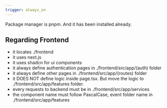 ```yaml
---
trigger: always_on
---
```


Package manager is pnpm. And it has been installed already.

## Regarding Frontend
- it locates ./frontend
- it uses next.js
- it uses shadcn for ui components
- it always define authentication pages in ./frontend/src/app/(auth) folder
- it always define other pages in ./frontend/src/app/(routes) folder
- it DOES NOT define logic inside page.tsx. But move the logic to ./frontend/src/app/features folder.
- every requests to backend must be in ./frontend/src/app/services
- the component name must follow PascalCase, event folder name in ./frontend/src/app/features
